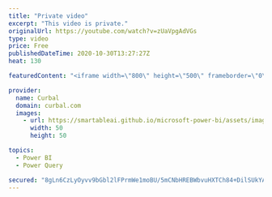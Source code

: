 ```yaml
---
title: "Private video"
excerpt: "This video is private."
originalUrl: https://youtube.com/watch?v=zUaVpgAdVGs
type: video
price: Free
publishedDateTime: 2020-10-30T13:27:27Z
heat: 130

featuredContent: "<iframe width=\"800\" height=\"500\" frameborder=\"0\" src=\"https://www.youtube.com/embed/zUaVpgAdVGs\" allow=\"accelerometer; autoplay; encrypted-media; gyroscope; picture-in-picture\" allowfullscreen></iframe>"

provider:
  name: Curbal
  domain: curbal.com
  images:
    - url: https://smartableai.github.io/microsoft-power-bi/assets/images/organizations/curbal.com-50x50.jpg
      width: 50
      height: 50

topics:
  - Power BI
  - Power Query

secured: "8gLn6CzLyOyvv9bGbl2lFPrmWe1moBU/5mCNbHREBWbvuHXTCh84+DilSUkYA7kQa6HIyYXdx3HzX4DWpzao4IQNVW87q7TMQpyTbzxwHZMsP8DGiWCIMayHLHE8P0gPcPd/6ueQREvF7CrNMjm0zVeG/7TLiV/Bmacg/cQNPUVFPMFOStiyxIV2FuXBFvalvAS7wDOpamS4MWeJZFTymOjtOYE61Ihn55LV4Mr+04MPfLKd4B2jSAeKXqIqcBHHDarA5upbXclRnxp9k+UFoZE4SbKrIzWU/n44xpOSrOBLDn0nf7wsYdeuUI1LlspxeOepbDv2GQzxK4hg2R1b7xbuBGgU96wqnB7fYDLyjHs=;Lu4UirqXKAOwJvyuD1zeKA=="
---
```


